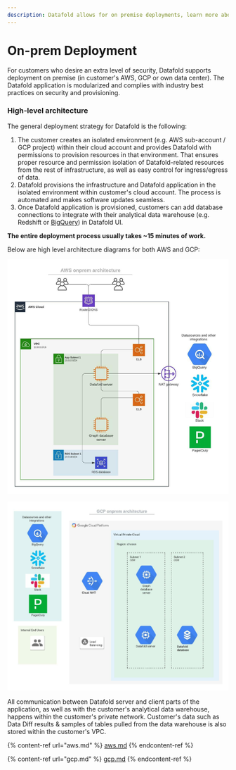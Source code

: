 ```yaml
---
description: Datafold allows for on premise deployments, learn more about our process
---
```


# On-prem Deployment

For customers who desire an extra level of security, Datafold supports deployment on premise (in customer's AWS, GCP or own data center). The Datafold application is modularized and complies with industry best practices on security and provisioning.

### High-level architecture

The general deployment strategy for Datafold is the following:

1. The customer creates an isolated environment (e.g. AWS sub-account / GCP project) within their cloud account and provides Datafold with permissions to provision resources in that environment. That ensures proper resource and permission isolation of Datafold-related resources from the rest of infrastructure, as well as easy control for ingress/egress of data.
2. Datafold provisions the infrastructure and Datafold application in the isolated environment within customer's cloud account. The process is automated and makes software updates seamless.
3. Once Datafold application is provisioned, customers can add database connections to integrate with their analytical data warehouse (e.g. Redshift or [BigQuery](https://www.notion.so/datafold/Connecting-Datafold-with-BigQuery-dabf9b003fb04175838e71cbf16c3670)) in Datafold UI.

**The entire deployment process usually takes \~15 minutes of work.**

Below are high level architecture diagrams for both AWS and GCP:

![](<../../.gitbook/assets/AWS onprem architecture.jpeg>)

![](<../../.gitbook/assets/GCP onprem architecture.jpeg>)

All communication between Datafold server and client parts of the application, as well as with the customer's analytical data warehouse, happens within the customer's private network. Customer's data such as Data Diff results & samples of tables pulled from the data warehouse is also stored within the customer's VPC.

{% content-ref url="aws.md" %}
[aws.md](aws.md)
{% endcontent-ref %}

{% content-ref url="gcp.md" %}
[gcp.md](gcp.md)
{% endcontent-ref %}
